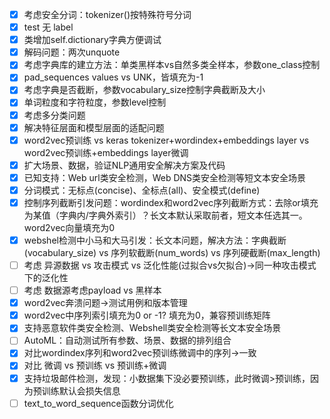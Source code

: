 - [x] 考虑安全分词：tokenizer()按特殊符号分词
- [x] test 无 label
- [x] 类增加self.dictionary字典方便调试
- [x] 解码问题：两次unquote
- [x] 考虑字典库的建立方法：单类黑样本vs自然多类全样本，参数one_class控制
- [x] pad_sequences values vs UNK，皆填充为-1
- [x] 考虑字典是否截断，参数vocabulary_size控制字典截断及大小
- [x] 单词粒度和字符粒度，参数level控制
- [x] 考虑多分类问题
- [x] 解决特征层面和模型层面的适配问题
- [x] word2vec预训练 vs keras tokenizer+wordindex+embeddings layer vs word2vec预训练+embeddings layer微调
- [x] 扩大场景、数据，验证NLP通用安全解决方案及代码
- [x] 已知支持：Web url类安全检测，Web DNS类安全检测等短文本安全场景
- [x] 分词模式：无标点(concise)、全标点(all)、安全模式(define)
- [x] 控制序列截断引发问题：wordindex和word2vec序列截断方式：去除or填充为某值（字典内/字典外索引）？长文本默认采取前者，短文本任选其一。word2vec向量填充为0
- [x] webshel检测中小马和大马引发：长文本问题，解决方法：字典截断(vocabulary_size) vs 序列软截断(num_words) vs 序列硬截断(max_length)
- [ ] 考虑 异源数据 vs 攻击模式 vs 泛化性能(过拟合vs欠拟合)->同一种攻击模式下的泛化性
- [ ] 考虑 数据源考虑payload vs 黑样本
- [x] word2vec奔溃问题->测试用例和版本管理
- [x] word2vec中序列索引填充为0 or -1? 填充为0，兼容预训练矩阵
- [x] 支持恶意软件类安全检测、Webshell类安全检测等长文本安全场景
- [ ] AutoML：自动测试所有参数、场景、数据的排列组合
- [x] 对比wordindex序列和word2vec预训练微调中的序列->一致
- [x] 对比 微调 vs 预训练 vs 预训练+微调 
- [x] 支持垃圾邮件检测，发现：小数据集下没必要预训练，此时微调>预训练，因为预训练默认会损失信息
- [ ] text_to_word_sequence函数分词优化
